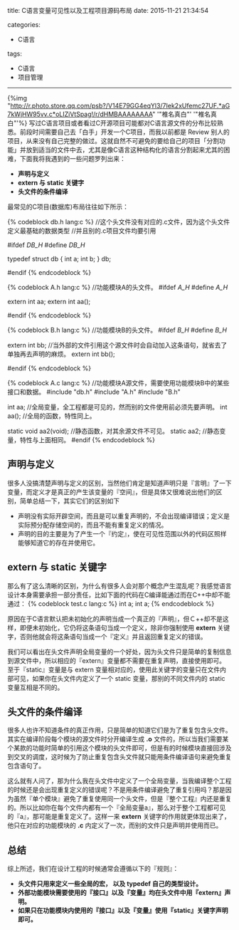 title: C语言变量可见性以及工程项目源码布局
date: 2015-11-21 21:34:54

categories: 
- C语言

tags:
- C语言
- 项目管理

---
{%img "http://r.photo.store.qq.com/psb?/V14E79GG4eqYl3/7Iek2xUfemc27UF.*aG7kWjHW95vv.c*oLIZiVtSpag!/r/dHMBAAAAAAAA" '"椎名真白"' '"椎名真白"'%}
写过C语言项目或者看过C开源项目可能都对C语言源文件的分布比较熟悉。前段时间需要自己去「白手」开发一个C项目，而我以前都是 Review 别人的项目，从来没有自己完整的做过。这就自然不可避免的要给自己的项目「分割功能」并放到适当的文件中去，尤其是像C语言这种结构化的语言分割起来尤其的困难，下面我将我遇到的一些问题罗列出来：
  
  - **声明与定义**
  - **extern 与 static 关键字**
  - **头文件的条件编译**

<!-- more -->

最常见的C项目(数据库)布局往往如下所示：

{% codeblock db.h lang:c %} 
//这个头文件没有对应的.c文件，因为这个头文件定义最基础的数据类型
//并且别的.c项目文件均要引用

#ifdef _DB_H_
#define _DB_H_

typedef struct db {
    int a;
    int b;
} db;

#endif
{% endcodeblock %}

{% codeblock A.h lang:c %}
//功能模块A的头文件。
#ifdef _A_H_
#define _A_H_

extern int aa;
extern int aa();

#endif
{% endcodeblock %}

{% codeblock B.h lang:c %}
//功能模块B的头文件。
#ifdef _B_H_
#define _B_H_

extern int bb;   //当外部的文件引用这个源文件时会自动加入这条语句，就省去了单独再去声明的麻烦。
extern int bb();

#endif
{% endcodeblock %}

{% codeblock A.c lang:c %}
//功能模块A源文件，需要使用功能模块B中的某些接口和数据。
#include "db.h"
#include "A.h"
#include "B.h"

int aa;   //全局变量，全工程都是可见的，然而别的文件使用前必须先要声明。
int aa();  //全局的函数，特性同上。

static void aa2(void);   //静态函数，对其余源文件不可见。
static aa2;   //静态变量，特性与上面相同。
#endif
{% endcodeblock %}

## 声明与定义

很多人没搞清楚声明与定义的区别，当然他们肯定是知道声明只是『言明』了一下变量，而定义才是真正的产生该变量的『空间』，但是具体又很难说出他们的区别，简单总结一下，其实它们的区别如下
- 声明没有实际开辟空间，而且是可以重复声明的，不会出现编译错误；定义是实际预分配存储空间的，而且不能有重复定义的情况。
- 声明的目的主要是为了产生一个『约定』，使在可见性范围以外的代码区照样能够知道它的存在并使用它。

## extern 与 static 关键字

那么有了这么清晰的区别，为什么有很多人会对那个概念产生混乱呢？我感觉语言设计本身需要承担一部分责任，比如下面的代码在C编译能通过而在C++中却不能通过：
{% codeblock test.c lang:c %}
int a;
int a;
{% endcodeblock %}

原因在于C语言默认把未初始化的声明当成一个真正的『声明』，但Ｃ++却不是这样，即便未初始化，它仍将这条语句当成一个定义，除非你强制使用 **extern** 关键字，否则他就会将这条语句当成一个『定义』并且返回重复定义的错误。

我们可以看出在头文件声明全局变量的一个好处，因为头文件只是简单的复制信息到源文件中，所以相应的『extern』变量都不需要在重复声明，直接使用即可。至于『static』变量是与 extern 变量相对应的，使用此关键字的变量只在文件内部可见，如果你在头文件内定义了一个 static 变量，那别的不同文件内的 static 变量互相是不同的。

## 头文件的条件编译

很多人也许不知道条件的真正作用，只是简单的知道它们是为了重复包含头文件。其实在编译阶段每个模块的源文件时分开编译生成 **.o** 文件的，所以当我们需要某个某款的功能时简单的引用这个模块的头文件即可，但是有的时候模块直接回涉及到交叉的调度，这时候为了防止重复包含头文件就只能用条件编译语句来避免重复包含语句了。

这么就有人问了，那为什么我在头文件中定义了一个全局变量，当我编译整个工程的时候还是会出现重复定义的错误呢？不是用条件编译避免了重复引用吗？那是因为虽然『单个模块』避免了重复使用同一个头文件，但是『整个工程』内还是重复的。所以比如你在每个文件内都有一个『全局变量a』，那么对于整个工程都可见的『a』，那可能是重复定义了。这样一来 **extern** 关键字的作用就更体现出来了，他只在对应的功能模块的 **.c** 内定义了一次，而别的文件只是声明并使用而已。

## 总结

综上所述，我们在设计工程的时候通常会遵循以下的『规则』：

- **头文件只用来定义一些全局的宏， 以及 typedef 自己的类型设计。**
- **外部功能模块需要使用的『接口』以及『变量』均在头文件中用『extern』声明。**
- **如果只在功能模块内使用的『接口』以及『变量』使用『static』关键字声明即可。**

